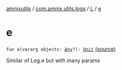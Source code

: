 [amnixutils](../../index.md) / [com.amnix.utils.logs](../index.md) / [L](index.md) / [e](./e.md)

# e

`fun e(vararg objects: `[`Any`](https://kotlinlang.org/api/latest/jvm/stdlib/kotlin/-any/index.html)`?): `[`Unit`](https://kotlinlang.org/api/latest/jvm/stdlib/kotlin/-unit/index.html) [(source)](https://github.com/AmniX/amnixUtils/tree/master/amnixutils/src/main/java/com/amnix/utils/logs/L.kt#L55)

Similar of Log.e but with many params


